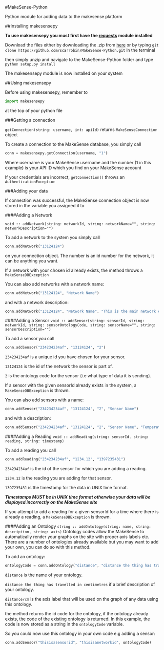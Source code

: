 #MakeSense-Python


Python module for adding data to the makesense platform

##Installing makesensepy

**To use makesensepy you must first have the [requests](http://docs.python-requests.org/en/latest/) module installed**

Download the files either by downloading the .zip from [here](https://github.com/scarrobin/MakeSense-Python) or by typing
```git clone https://github.com/scarrobin/MakeSense-Python.git``` in the terminal

then simply unzip and navigate to the MakeSense-Python folder and type
```python setup.py install```

The makesensepy module is now installed on your system


##Using makesensepy

Before using makesensepy, remember to
```python
import makesensepy
```
at the top of your python file

###Getting a connection

```getConnection(string: username, int: apiId)``` returns ```MakeSenseConnection``` object

To create a connection to the MakeSense database, you simply call
```python
conn = makesensepy.getConnection(username, "1")
```

Where username is your MakeSense username and the number (1 in this example) is your API ID which you find on your MakeSense account

If your credentials are incorrect, ```getConnection()``` throws an ```AuthenticationException```



###Adding your data

If connection was successful, the MakeSense connection object is now stored in the variable you assigned it to

####Adding a Network

```void :: addNetwork(string: networkId, string: networkName="", string: networkDescription="")```

To add a network to the system you simply call
```python
conn.addNetwork("13124124")
```
on your connection object.  The number is an id number for the network, it can be anything you want.

If a network with your chosen id already exists, the method throws a ```MakeSenseDBException```

You can also add networks with a network name:
```python
conn.addNetwork("13124124", "Network Name")
```
and with a network description:
```python
conn.addNetwork("13124124", "Network Name", "This is the main network of sensors at MakeSenseHQ monitoring temperature")
```
####Adding a Sensor
```void :: addSensor(string: sensorId, string: networkId, string: sensorOntologyCode, string: sensorName="", string: sensorDescription="")```

To add a sensor you call

```python
conn.addSensor("234234234af", "13124124", "2")
```
```234234234af``` is a unique id you have chosen for your sensor.

```13124124``` is the id of the network the sensor is part of.

```2``` is the ontology code for the sensor (i.e what type of data it is sending).

If a sensor with the given sensorId already exists in the system, a ```MakeSenseDBException``` is thrown.

You can also add sensors with a name:
```python
conn.addSensor("234234234af", "13124124", "2", "Sensor Name")
```
and with a description:
```python
conn.addSensor("234234234af", "13124124", "2", "Sensor Name", "Temperature Sensor in room 1.21")
```
####Adding a Reading
```void :: addReading(string: sensorId, string: reading, string: timestamp)```

To add a reading you call
```python
conn.addReading("234234234af", "1234.12", "1397235431")
```
```234234234af``` is the id of the sensor for which you are adding a reading.

```1234.12``` is the reading you are adding for that sensor.

```1397235431``` is the timestamp for the data in UNIX time format.

**_Timestamps MUST be in UNIX time format otherwise your data will be displayed incorrectly on the MakeSense site_**

If you attempt to add a reading for a given sensorId for a time where there is already a reading, a ```MakeSenseDBException``` is thrown.

####Adding an Ontology
```string :: addOntology(string: name, string: description, string: axis)```
Ontology codes allow the MakeSense to automatically render your graphs on the site with proper axis labels etc.
There are a number of ontologies already available but you may want to add your own, you can do so with this method.

To add an ontology:
```python
ontologyCode = conn.addOntology("distance", "distance the thing has travelled in centimetres", "distance/cm")
```
```distance``` is the name of your ontology.

```distance the thing has travelled in centimetres``` if a brief description of your ontology.

```distance/cm``` is the axis label that will be used on the graph of any data using this ontology.

the method returns the id code for the ontology, if the ontology already exists, the code of the existing ontology is returned.  In this example, the code is now stored as a string in the ```ontologyCode``` variable. 

So you could now use this ontology in your own code e.g adding a sensor:
```python
conn.addSensor("thisisasensorid", "thisisanetworkid", ontologyCode)
```



